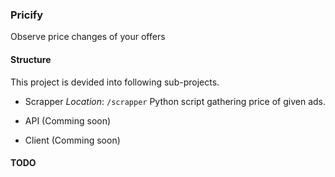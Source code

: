 ### Pricify

Observe price changes of your offers

#### Structure

This project is devided into following sub-projects.

- Scrapper
  _Location_: `/scrapper`
  Python script gathering price of given ads.

- API
  (Comming soon)

- Client
  (Comming soon)

#### TODO
